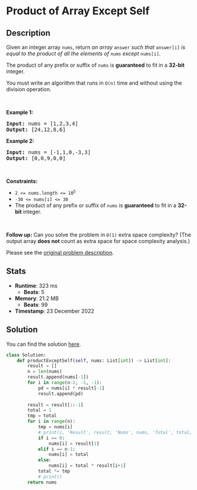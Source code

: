 # Product of Array Except Self

## Description

<p>Given an integer array <code>nums</code>, return <em>an array</em> <code>answer</code> <em>such that</em> <code>answer[i]</code> <em>is equal to the product of all the elements of</em> <code>nums</code> <em>except</em> <code>nums[i]</code>.</p>

<p>The product of any prefix or suffix of <code>nums</code> is <strong>guaranteed</strong> to fit in a <strong>32-bit</strong> integer.</p>

<p>You must write an algorithm that runs in&nbsp;<code>O(n)</code>&nbsp;time and without using the division operation.</p>

<p>&nbsp;</p>
<p><strong class="example">Example 1:</strong></p>
<pre><strong>Input:</strong> nums = [1,2,3,4]
<strong>Output:</strong> [24,12,8,6]
</pre><p><strong class="example">Example 2:</strong></p>
<pre><strong>Input:</strong> nums = [-1,1,0,-3,3]
<strong>Output:</strong> [0,0,9,0,0]
</pre>
<p>&nbsp;</p>
<p><strong>Constraints:</strong></p>

<ul>
	<li><code>2 &lt;= nums.length &lt;= 10<sup>5</sup></code></li>
	<li><code>-30 &lt;= nums[i] &lt;= 30</code></li>
	<li>The product of any prefix or suffix of <code>nums</code> is <strong>guaranteed</strong> to fit in a <strong>32-bit</strong> integer.</li>
</ul>

<p>&nbsp;</p>
<p><strong>Follow up:</strong>&nbsp;Can you solve the problem in <code>O(1)</code>&nbsp;extra&nbsp;space complexity? (The output array <strong>does not</strong> count as extra space for space complexity analysis.)</p>


Please see the [original problem description](https://leetcode.com/problems/product-of-array-except-self/).

## Stats

- **Runtime**: 323 ms
    - **Beats**: 5
- **Memory**: 21.2 MB
    - **Beats**: 99
- **Timestamp**: 23 December 2022

## Solution

You can find the solution [here](./product-of-array-except-self.py).

```python
class Solution:
    def productExceptSelf(self, nums: List[int]) -> List[int]:
        result = []
        n = len(nums)
        result.append(nums[-1])
        for i in range(n-2, -1, -1):
            pd = nums[i] * result[-1]
            result.append(pd)
        
        result = result[::-1]
        total = 1
        tmp = total
        for i in range(n):
            tmp = nums[i]
            # print(i, 'Result', result, 'Nums', nums, 'Total', total, end=' ')
            if i == 0:
                nums[i] = result[1]
            elif i == n-1:
                nums[i] = total
            else:
                nums[i] = total * result[i+1]
            total *= tmp
            # print()
        return nums

        






```
